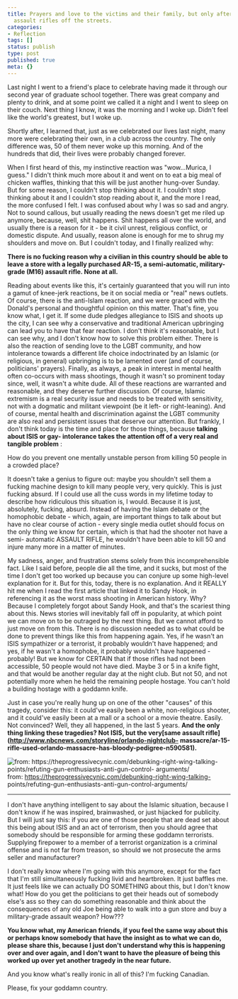 ```yaml
---
title: Prayers and love to the victims and their family, but only after you get these
  assault rifles off the streets.
categories:
- Reflection
tags: []
status: publish
type: post
published: true
meta: {}
---
```


Last night I went to a friend's place to celebrate having made it through our
second year of graduate school together. There was great company and plenty to
drink, and at some point we called it a night and I went to sleep on their
couch. Next thing I know, it was the morning and I woke up. Didn't feel like
the world's greatest, but I woke up.

Shortly after, I learned that, just as we celebrated our lives last night,
many more were celebrating their own, in a club across the country. The only
difference was, 50 of them never woke up this morning. And of the hundreds
that did, their lives were probably changed forever.

When I first heard of this, my instinctive reaction was "wow...Murica, I
guess." I didn't think much more about it and went on to eat a big meal of
chicken waffles, thinking that this will be just another hung-over Sunday. But
for some reason, I couldn't stop thinking about it. I couldn't stop thinking
about it and I couldn't stop reading about it, and the more I read, the more
confused I felt. I was confused about why I was so sad and angry. Not to sound
callous, but usually reading the news doesn't get me riled up anymore,
because, well, shit happens. Shit happens all over the world, and usually
there is a reason for it - be it civil unrest, religious conflict, or domestic
dispute. And usually, reason alone is enough for me to shrug my shoulders and
move on. But I couldn't today, and I finally realized why:

**There is no fucking reason why a civilian in this country should be able to
leave a store with a legally purchased AR-15, a semi-automatic, military-grade
(M16) assault rifle. None at all.**

Reading about events like this, it's certainly guaranteed that you will run
into a gamut of knee-jerk reactions, be it on social media or "real" news
outlets. Of course, there is the anti-Islam reaction, and we were graced with
the Donald's personal and thoughtful opinion on this matter. That's fine, you
know what, I get it. If some dude pledges allegiance to ISIS and shoots up the
city, I can see why a conservative and traditional American upbringing can
lead you to have that fear reaction. I don't think it's reasonable, but I can
see why, and I don't know how to solve this problem either. There is also the
reaction of sending love to the LGBT community, and how intolerance towards a
different life choice indoctrinated by an Islamic (or religious, in general)
upbringing is to be lamented over (and of course, politicians' prayers).
Finally, as always, a peak in interest in mental health often co-occurs with
mass shootings, though it wasn't so prominent today since, well, it wasn't a
white dude. All of these reactions are warranted and reasonable, and they
deserve further discussion. Of course, Islamic extremism is a real security
issue and needs to be treated with sensitivity, not with a dogmatic and
militant viewpoint (be it left- or right-leaning). And of course, mental
health and discrimination against the LGBT community are also real and
persistent issues that deserve our attention. But frankly, I don't think today
is the time and place for those things, because **talking about ISIS or gay-
intolerance takes the attention off of a very real and tangible problem** :

How do you prevent one mentally unstable person from killing 50 people in a
crowded place?

It doesn't take a genius to figure out: maybe you shouldn't sell them a
fucking machine design to kill many people very, very quickly. This is just
fucking absurd. If I could use all the cuss words in my lifetime today to
describe how ridiculous this situation is, I would. Because it is just,
absolutely, fucking, absurd. Instead of having the Islam debate or the
homophobic debate - which, again, are important things to talk about but have
no clear course of action - every single media outlet should focus on the only
thing we know for certain, which is that had the shooter not have a semi-
automatic ASSAULT RIFLE, he wouldn't have been able to kill 50 and injure many
more in a matter of minutes.

My sadness, anger, and frustration stems solely from this incomprehensible
fact. Like I said before, people die all the time, and it sucks, but most of
the time I don't get too worked up because you can conjure up some high-level
explanation for it. But for this, today, there is no explanation. And it
REALLY hit me when I read the first article that linked it to Sandy Hook, in
referencing it as the worst mass shooting in American history. Why? Because I
completely forgot about Sandy Hook, and that's the scariest thing about this.
News stories will inevitably fall off in popularity, at which point we can
move on to be outraged by the next thing. But we cannot afford to just move on
from this. There is no discussion needed as to what could be done to prevent
things like this from happening again. Yes, if he wasn't an ISIS sympathizer
or a terrorist, it probably wouldn't have happened; and yes, if he wasn't a
homophobe, it probably wouldn't have happened - probably! But we know for
CERTAIN that if those rifles had not been accessible, 50 people would not have
died. Maybe 3 or 5 in a knife fight, and that would be another regular day at
the night club. But not 50, and not potentially more when he held the
remaining people hostage. You can't hold a building hostage with a goddamn
knife.

Just in case you're really hung up on one of the other "causes" of this
tragedy, consider this: it could've easily been a white, non-religious
shooter, and it could've easily been at a mall or a school or a movie theatre.
Easily. Not convinced? Well, they all happened, in the last 5 years. **And the
only thing linking these tragedies? Not ISIS, but the very[same assault
rifle](http://www.nbcnews.com/storyline/orlando-nightclub-
massacre/ar-15-rifle-used-orlando-massacre-has-bloody-pedigree-n590581).**

![from: https://theprogressivecynic.com/debunking-right-wing-talking-
points/refuting-gun-enthusiasts-anti-gun-control-
arguments/](/squarespace_images/static_5351781ce4b0757a373c3d73_535182ade4b0bcfb2b4574dd_575e4ffd8259b5bbefd54c43_1465799005785__img.jpg_)
from: https://theprogressivecynic.com/debunking-right-wing-talking-
points/refuting-gun-enthusiasts-anti-gun-control-arguments/

****

I don't have anything intelligent to say about the Islamic situation, because
I don't know if he was inspired, brainwashed, or just hijacked for publicity.
But I will just say this: if you are one of those people that are dead set
about this being about ISIS and an act of terrorism, then you should agree
that somebody should be responsible for arming these goddamn terrorists.
Supplying firepower to a member of a terrorist organization is a criminal
offense and is not far from treason, so should we not prosecute the arms
seller and manufacturer?

I don't really know where I'm going with this anymore, except for the fact
that I'm still simultaneously fucking livid and heartbroken. It just baffles
me. It just feels like we can actually DO SOMETHING about this, but I don't
know what! How do you get the politicians to get their heads out of somebody
else's ass so they can do something reasonable and think about the
consequences of any old Joe being able to walk into a gun store and buy a
military-grade assault weapon? How???

**You know what, my American friends, if you feel the same way about this or
perhaps know somebody that have the insight as to what we can do, please share
this, because I just don't understand why this is happening over and over
again, and I don't want to have the pleasure of being this worked up over yet
another tragedy in the near future.**

And you know what's really ironic in all of this? I'm fucking Canadian.

Please, fix your goddamn country.
